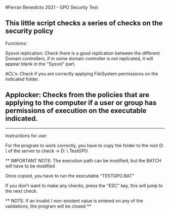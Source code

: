 #Ferran Benedicto 2021 - GPO Security Test

This little script checks a series of checks on the security policy
---------------------
Functions:

Sysvol replication: Check there is a good replication between the different Domain controllers, if in some
domain controller is not replicated, it will appear blank in the "Sysvol" part.

ACL's: Check if you are correctly applying FileSystem permissions on the indicated folder.

Applocker: Checks from the policies that are applying to the computer if a user or group has permissions
of execution on the executable indicated.
----------------------
----------------------
Instructions for use:

For the program to work correctly, you have to copy the folder to the root D: \ of the server to check -> D: \ TestGPO

** IMPORTANT NOTE: The execution path can be modified, but the BATCH will have to be modified

Once copied, you have to run the executable "TESTGPO.BAT"

If you don't want to make any checks, press the "ESC" key, this will jump to the next check.

** NOTE: If an invalid / non-existent value is entered on any of the validations, the program will be closed **
